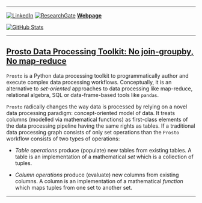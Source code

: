 ***
<a href="https://de.linkedin.com/in/alexandrsavinov"><img alt="LinkedIn" src="https://img.shields.io/badge/LinkedIn-gray?style=for-the-badge&logo=linkedin"></a>
<a href="http://www.researchgate.net/profile/Alexandr_Savinov"><img alt="ResearchGate" src="https://img.shields.io/badge/ResearchGate-00CCBB?style=for-the-badge&logo=ResearchGate&logoColor=white"></a>
[**Webpage**](http://conceptoriented.org) 

[![GitHub Stats](https://github-readme-stats.vercel.app/api?username=asavinov&count_private=true&show_icons=true)](https://github.com/asavinov)
***

## [Prosto Data Processing Toolkit: No join-groupby, No map-reduce](https://github.com/asavinov/prosto)

`Prosto` is a Python data processing toolkit to programmatically author and execute complex data processing workflows. Conceptually, it is an alternative to *set-oriented* approaches to data processing like map-reduce, relational algebra, SQL or data-frame-based tools like `pandas`.

`Prosto` radically changes the way data is processed by relying on a novel data processing paradigm: concept-oriented model of data. It treats columns (modelled via mathematical functions) as first-class elements of the data processing pipeline having the same rights as tables. If a traditional data processing graph consists of only set operations than the `Prosto` workflow consists of two types of operations:

* *Table operations* produce (populate) new tables from existing tables. A table is an implementation of a mathematical *set* which is a collection of tuples.

* *Column operations* produce (evaluate) new columns from existing columns. A column is an implementation of a mathematical *function* which maps tuples from one set to another set.
***

<!--
🐍 🐘 ➤ • ► ◄
 http://www.alanwood.net/unicode/miscellaneous-symbols-and-pictographs.html

https://github.com/Ileriayo/markdown-badges

**asavinov/asavinov** is a ✨ _special_ ✨ repository because its `README.md` (this file) appears on your GitHub profile.

Here are some ideas to get you started:

- 🔭 I’m currently working on ...
- 🌱 I’m currently learning ...
- 👯 I’m looking to collaborate on ...
- 🤔 I’m looking for help with ...
- 💬 Ask me about ...
- 📫 How to reach me: ...
- 😄 Pronouns: ...
- ⚡ Fun fact: ...
- 👋
-->
